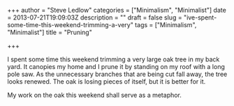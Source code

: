 +++
author = "Steve Ledlow"
categories = ["Minimalism", "Minimalist"]
date = 2013-07-21T19:09:03Z
description = ""
draft = false
slug = "ive-spent-some-time-this-weekend-trimming-a-very"
tags = ["Minimalism", "Minimalist"]
title = "Pruning"

+++


<p>I spent some time this weekend trimming a very large oak tree in my back yard.  It canopies my home and I prune it by standing on my roof with a long pole saw.  As the unnecessary branches that are being cut fall away, the tree looks renewed.  The oak is losing pieces of itself, but it is better for it.</p>

<p>My work on the oak this weekend shall serve as a metaphor.</p>

